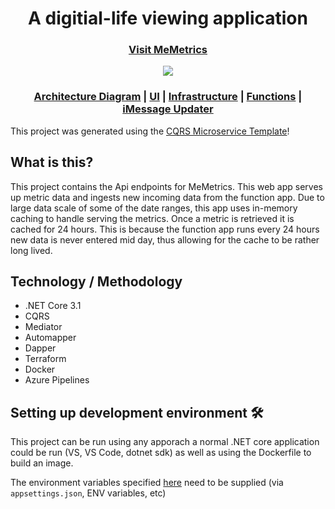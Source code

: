 <h1 align="center">A digitial-life viewing application</h1>

<h3 align="center">
  <a href="https://memetrics.net/">Visit MeMetrics</a>
</h3>

<div align="center">
 <img src="https://dev.azure.com/tylerhirschel/MeMetrics/_apis/build/status/MeMetrics%20Api?branchName=develop"/>
</div>

<h3 align="center">
  <a href="https://github.com/thirschel/memetrics-ui/blob/master/ARCHITECTURE.md">Architecture Diagram</a> |
  <a href="https://github.com/thirschel/memetrics-ui">UI</a> | 
  <a href="https://github.com/thirschel/memetrics-infrastructure">Infrastructure</a> |
  <a href="https://github.com/thirschel/memetrics-functions">Functions</a> |
  <a href="https://github.com/thirschel/memetrics-imessage-updater">iMessage Updater</a>
</h3>

This project was generated using the [CQRS Microservice Template](https://github.com/thirschel/dotnet-cqrs-microservice-template)!

## What is this?

This project contains the Api endpoints for MeMetrics. This web app serves up metric data and ingests new incoming data from the function app.
Due to large data scale of some of the date ranges, this app uses in-memory caching to handle serving the metrics. Once a metric is retrieved it is cached for 24 hours. This is because the function app runs every 24 hours new data is never entered mid day, thus allowing for the cache to be rather long lived.

## Technology / Methodology
- .NET Core 3.1
- CQRS
- Mediator
- Automapper
- Dapper
- Terraform
- Docker
- Azure Pipelines

## Setting up development environment 🛠

This project can be run using any apporach a normal .NET core application could be run (VS, VS Code, dotnet sdk) as well as using the Dockerfile to build an image.

The environment variables specified [here](https://github.com/thirschel/memetrics-api/blob/master/src/MeMetrics.Infrastructure/EnvironmentConfiguration.cs) need to be supplied (via `appsettings.json`, ENV variables, etc)